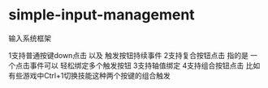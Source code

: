 # simple-input-management
 输入系统框架
 
 1支持普通按键down点击 以及 触发按钮持续事件
 2支持复合按钮点击 指的是 一个点击事件可以 轻松绑定多个触发按钮 
 3支持轴值绑定
 4支持组合按钮点击 比如有些游戏中Ctrl+1切换技能这种两个按键的组合触发
